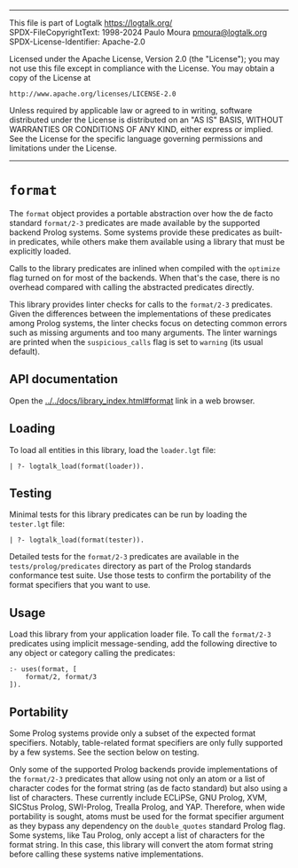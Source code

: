 ________________________________________________________________________

This file is part of Logtalk <https://logtalk.org/>  
SPDX-FileCopyrightText: 1998-2024 Paulo Moura <pmoura@logtalk.org>  
SPDX-License-Identifier: Apache-2.0

Licensed under the Apache License, Version 2.0 (the "License");
you may not use this file except in compliance with the License.
You may obtain a copy of the License at

    http://www.apache.org/licenses/LICENSE-2.0

Unless required by applicable law or agreed to in writing, software
distributed under the License is distributed on an "AS IS" BASIS,
WITHOUT WARRANTIES OR CONDITIONS OF ANY KIND, either express or implied.
See the License for the specific language governing permissions and
limitations under the License.
________________________________________________________________________


`format`
========

The `format` object provides a portable abstraction over how the de
facto standard `format/2-3` predicates are made available by the
supported backend Prolog systems. Some systems provide these predicates
as built-in predicates, while others make them available using a library
that must be explicitly loaded.

Calls to the library predicates are inlined when compiled with the
`optimize` flag turned on for most of the backends. When that's the
case, there is no overhead compared with calling the abstracted
predicates directly.

This library provides linter checks for calls to the `format/2-3` predicates.
Given the differences between the implementations of these predicates among
Prolog systems, the linter checks focus on detecting common errors such as
missing arguments and too many arguments. The linter warnings are printed
when the `suspicious_calls` flag is set to `warning` (its usual default).


API documentation
-----------------

Open the [../../docs/library_index.html#format](../../docs/library_index.html#format)
link in a web browser.


Loading
-------

To load all entities in this library, load the `loader.lgt` file:

	| ?- logtalk_load(format(loader)).


Testing
-------

Minimal tests for this library predicates can be run by loading the
`tester.lgt` file:

	| ?- logtalk_load(format(tester)).

Detailed tests for the `format/2-3` predicates are available in the
`tests/prolog/predicates` directory as part of the Prolog standards
conformance test suite. Use those tests to confirm the portability
of the format specifiers that you want to use.


Usage
-----

Load this library from your application loader file. To call the `format/2-3`
predicates using implicit message-sending, add the following directive to any
object or category calling the predicates:

	:- uses(format, [
		format/2, format/3
	]).


Portability
-----------

Some Prolog systems provide only a subset of the expected format specifiers.
Notably, table-related format specifiers are only fully supported by a few
systems. See the section below on testing.

Only some of the supported Prolog backends provide implementations of the
`format/2-3` predicates that allow using not only an atom or a list of
character codes for the format string (as de facto standard) but also using
a list of characters. These currently include ECLiPSe, GNU Prolog, XVM,
SICStus Prolog, SWI-Prolog, Trealla Prolog, and YAP. Therefore, when wide
portability is sought, atoms must be used for the format specifier argument
as they bypass any dependency on the `double_quotes` standard Prolog flag.
Some systems, like Tau Prolog, only accept a list of characters for the
format string. In this case, this library will convert the atom format
string before calling these systems native implementations.
